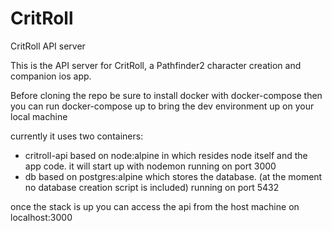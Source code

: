 # CritRoll
CritRoll API server

This is the API server for CritRoll, a Pathfinder2 character creation and companion ios app.

Before cloning the repo be sure to install docker with docker-compose
then you can run docker-compose up to bring the dev environment up on your local machine

currently it uses two containers:
- critroll-api based on node:alpine in which resides node itself and the app code. it will start up with nodemon running on port 3000
- db based on postgres:alpine which stores the database. (at the moment no database creation script is included) running on port 5432

once the stack is up you can access the api from the host machine on localhost:3000
